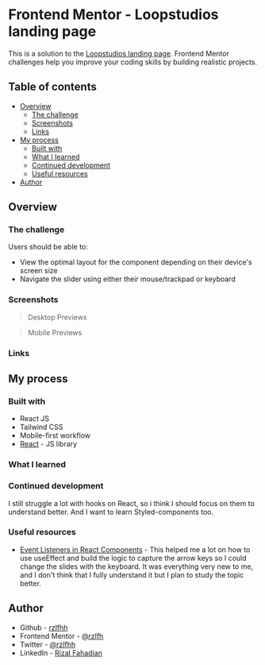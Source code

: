 # Frontend Mentor - Loopstudios landing page

This is a solution to the [Loopstudios landing page](https://www.frontendmentor.io/challenges/loopstudios-landing-page-N88J5Onjw/hub/loopstudios-landing-page--CrFkhHyC). Frontend Mentor challenges help you improve your coding skills by building realistic projects.

## Table of contents

- [Overview](#overview)
  - [The challenge](#the-challenge)
  - [Screenshots](#screenshots)
  - [Links](#links)
- [My process](#my-process)
  - [Built with](#built-with)
  - [What I learned](#what-i-learned)
  - [Continued development](#continued-development)
  - [Useful resources](#useful-resources)
- [Author](#author)

## Overview

### The challenge

Users should be able to:

- View the optimal layout for the component depending on their device's screen size
- Navigate the slider using either their mouse/trackpad or keyboard

### Screenshots

> Desktop Previews


> Mobile Previews
### Links


## My process

### Built with

- React JS
- Tailwind CSS
- Mobile-first workflow
- [React](https://reactjs.org/) - JS library

### What I learned

### Continued development

I still struggle a lot with hooks on React, so i think I should focus on them to understand better. And I want to learn Styled-components too.

### Useful resources

- [Event Listeners in React Components](https://www.pluralsight.com/guides/event-listeners-in-react-components) - This helped me a lot on how to use useEffect and build the logic to capture the arrow keys so I could change the slides with the keyboard. It was everything very new to me, and I don't think that I fully understand it but I plan to study the topic better.

## Author

- Github - [rzlfhh](https://github.com/rzlfhh)
- Frontend Mentor - [@rzlfh](https://www.frontendmentor.io/profile/rzlfhh)
- Twitter - [@rzlfhh](https://twitter.com/rzlfhh)
- LinkedIn - [Rizal Fahadian](https://www.linkedin.com/in/rizal-fahadian-281b571b1/)
